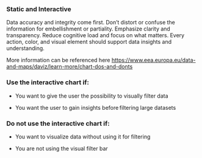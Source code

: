 ### Static and Interactive 

Data accuracy and integrity come first. Don’t distort or confuse the information for embellishment or partiality. Emphasize clarity and transparency. Reduce cognitive load and focus on what matters. Every action, color, and visual element should support data insights and understanding. 

More information can be referenced here https://www.eea.europa.eu/data-and-maps/daviz/learn-more/chart-dos-and-donts 

### Use the interactive chart if: 

- You want to give the user the possibility to visually filter data  

- You want the user to gain insights before filtering large datasets 


### Do not use the interactive chart if: 

- You want to visualize data without using it for filtering

- You are not using the visual filter bar
